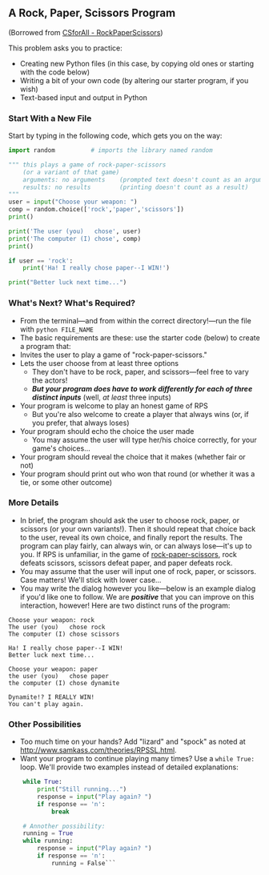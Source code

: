## A Rock, Paper, Scissors Program
(Borrowed from [CSforAll - RockPaperScissors](https://www.cs.hmc.edu/twiki/bin/view/CSforAll/RockPaperScissors))

This problem asks you to practice:
- Creating new Python files (in this case, by copying old ones or starting with the code below)
- Writing a bit of your own code (by altering our starter program, if you wish)
- Text-based input and output in Python
### Start With a New File
Start by typing in the following code, which gets you on the way:
```python
import random          # imports the library named random

""" this plays a game of rock-paper-scissors
	(or a variant of that game)
	arguments: no arguments    (prompted text doesn't count as an argument)
	results: no results        (printing doesn't count as a result)
"""
user = input("Choose your weapon: ")
comp = random.choice(['rock','paper','scissors'])
print()

print('The user (you)   chose', user)
print('The computer (I) chose', comp)
print()

if user == 'rock':
	print('Ha! I really chose paper--I WIN!')

print("Better luck next time...")
```
### What's Next? What's Required?
- From the terminal—and from within the correct directory!—run the file with `python FILE_NAME`
- The basic requirements are these: use the starter code (below) to create a program that:
- Invites the user to play a game of "rock-paper-scissors."
- Lets the user choose from at least three options
	- They don't have to be rock, paper, and scissors—feel free to vary the actors!
	- _**But your program does have to work differently for each of three distinct inputs**_ (well, _at least_ three inputs)
- Your program is welcome to play an honest game of RPS
	- But you're also welcome to create a player that always wins (or, if you prefer, that always loses)
- Your program should echo the choice the user made
	- You may assume the user will type her/his choice correctly, for your game's choices...
- Your program should reveal the choice that it makes (whether fair or not)
- Your program should print out who won that round (or whether it was a tie, or some other outcome)
### More Details
- In brief, the program should ask the user to choose rock, paper, or scissors (or your own variants!). Then it should repeat that choice back to the user, reveal its own choice, and finally report the results. The program can play fairly, can always win, or can always lose—it's up to you. If RPS is unfamiliar, in the game of [rock-paper-scissors](http://www.worldrps.com/), rock defeats scissors, scissors defeat paper, and paper defeats rock.
- You may assume that the user will input one of rock, paper, or scissors. Case matters! We'll stick with lower case...
- You may write the dialog however you like—below is an example dialog if you'd like one to follow. We are _**positive**_ that you can improve on this interaction, however! Here are two distinct runs of the program:
```
Choose your weapon: rock
The user (you)   chose rock
The computer (I) chose scissors

Ha! I really chose paper--I WIN!
Better luck next time...
```
```
Choose your weapon: paper
the user (you)   chose paper
the computer (I) chose dynamite

Dynamite!? I REALLY WIN!
You can't play again.
```
### Other Possibilities
- Too much time on your hands? Add "lizard" and "spock" as noted at http://www.samkass.com/theories/RPSSL.html.  
 - Want your program to continue playing many times? Use a `while True:` loop.  We'll provide two examples instead of detailed explanations:
```python
	while True:
		print("Still running...")
		response = input("Play again? ")
		if response == 'n':
			break

	# Annother possibility:
	running = True
	while running:
		response = input("Play again? ")
		if response == 'n':
			running = False```
```

